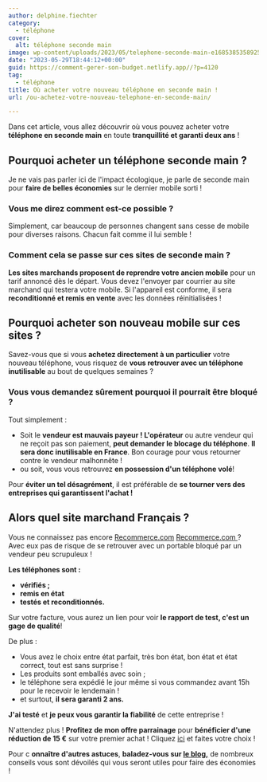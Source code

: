```yaml
---
author: delphine.fiechter
category:
  - téléphone
cover:
  alt: téléphone seconde main
image: wp-content/uploads/2023/05/telephone-seconde-main-e1685385358925.png
date: "2023-05-29T18:44:12+00:00"
guid: https://comment-gerer-son-budget.netlify.app//?p=4120
tag:
  - téléphone
title: Où acheter votre nouveau téléphone en seconde main !
url: /ou-achetez-votre-nouveau-telephone-en-seconde-main/

---
```

Dans cet article, vous allez découvrir où vous pouvez acheter votre **téléphone en seconde main** en toute **tranquillité et garanti deux ans** !

## Pourquoi acheter un téléphone seconde main ?

Je ne vais pas parler ici de l'impact écologique, je parle de seconde main pour **faire de belles économies** sur le dernier mobile sorti !

### Vous me direz comment est-ce possible ?

Simplement, car beaucoup de personnes changent sans cesse de mobile pour diverses raisons. Chacun fait comme il lui semble !

### Comment cela se passe sur ces sites de seconde main ?

**Les sites marchands proposent de reprendre votre ancien mobile** pour un tarif annoncé dès le départ. Vous devez l'envoyer par courrier au site marchand qui testera votre mobile. Si l'appareil est conforme, il sera **reconditionné et remis en vente** avec les données réinitialisées !

## Pourquoi acheter son nouveau mobile sur ces sites ?

Savez-vous que si vous **achetez directement à un particulier** votre nouveau téléphone, vous risquez de **vous retrouver avec un téléphone inutilisable** au bout de quelques semaines ?

### Vous vous demandez sûrement pourquoi il pourrait être bloqué ?

Tout simplement :

- Soit le **vendeur est mauvais payeur ! L'opérateur** ou autre vendeur qui ne reçoit pas son paiement, **peut demander le blocage du téléphone**. **Il sera donc inutilisable en France**. Bon courage pour vous retourner contre le vendeur malhonnête !
- ou soit, vous vous retrouvez **en possession d'un téléphone volé**!

Pour **éviter un tel désagrément**, il est préférable de **se tourner vers des entreprises qui garantissent l'achat !**

## Alors quel site marchand Français ?

Vous ne connaissez pas encore [Recommerce.com](https://recommerce.mention-me.com/m/ol/bj9ty-ba823f9f57 " Recommerce.com ") [ Recommerce.com ](https://recommerce.mention-me.com/m/ol/bj9ty-ba823f9f57 " Recommerce.com ")? Avec eux pas de risque de se retrouver avec un portable bloqué par un vendeur peu scrupuleux !

**Les téléphones sont :**

- **vérifiés ;**
- **remis en état**
- **testés et reconditionnés.**

Sur votre facture, vous aurez un lien pour voir **le rapport de test, c'est un gage de qualité**!

De plus :

- Vous avez le choix entre état parfait, très bon état, bon état et état correct, tout est sans surprise !
- Les produits sont emballés avec soin ;
- le téléphone sera expédié le jour même si vous commandez avant 15h pour le recevoir le lendemain !
- et surtout, **il sera garanti 2 ans.**

**J'ai testé** et **je peux vous garantir la fiabilité** de cette entreprise !

N'attendez plus ! **Profitez de mon offre parrainage** pour **bénéficier d'une réduction de 15 €** sur votre premier achat ! Cliquez [ici](https://recommerce.mention-me.com/m/ol/bj9ty-ba823f9f57 "ici ") et faites votre choix !

Pour c **onnaître d'autres astuces**, **baladez-vous sur [le blog,](https://comment-gerer-son-budget.netlify.app// "le blog,")** de nombreux conseils vous sont dévoilés qui vous seront utiles pour faire des économies !
